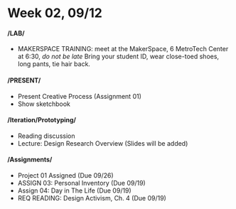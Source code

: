 # Week 02, 09/12

#### /LAB/

* MAKERSPACE TRAINING: meet at the MakerSpace, 6 MetroTech Center at 6:30, _do not be late_
Bring your student ID, wear close-toed shoes, long pants, tie hair back. 

#### /PRESENT/

* Present Creative Process (Assignment 01)
* Show sketchbook

#### /Iteration/Prototyping/

* Reading discussion
* Lecture: Design Research Overview (Slides will be added) 

#### /Assignments/

* Project 01 Assigned (Due 09/26)
* ASSIGN 03: Personal Inventory (Due 09/19)
* Assign 04: Day in The Life (Due 09/19)
* REQ READING: Design Activism, Ch. 4 (Due 09/19)
